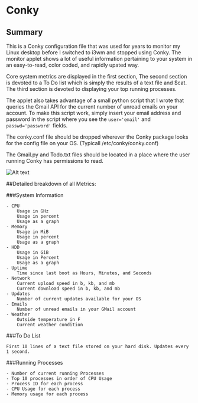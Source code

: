 # Conky

## Summary  

This is a Conky configuration file that was used for years to monitor my Linux desktop before I switched to i3wm and stopped using Conky. The monitor applet shows a lot of useful information pertaining to your system in an easy-to-read, color coded, and rapidly upated way.

Core system metrics are displayed in the first section, The second section is devoted to a To Do list which is simply the results of a text file and $cat. The third section is devoted to displaying your top running processes. 

The applet also takes advantage of a small python script that I wrote that queries the Gmail API for the current number of unread emails on your account. To make this script work, simply insert your email address and password in the script where you see the `user='email'` and `passwd='password'` fields. 

The conky.conf file should be dropped wherever the Conky package looks for the config file on your OS. (Typicall /etc/conky/conky.conf)

The Gmail.py and Todo.txt files should be located in a place where the user running Conky has permissions to read.

![Alt text](https://raw.githubusercontent.com/zimmertr/Conky-Configuration/master/screenshot.png "Screenshot of Conky.")


##Detailed breakdown of all Metrics:

###System Information  
```
- CPU  
    Usage in GHz  
    Usage in percent  
    Usage as a graph  
- Memory  
    Usage in MiB  
    Usage in percent  
    Usage as a graph  
- HDD  
    Usage in GiB  
    Usage in Percent  
    Usage as a graph  
- Uptime  
    Time since last boot as Hours, Minutes, and Seconds  
- Network
    Current upload speed in b, kb, and mb  
    Current download speed in b, kb, and mb  
- Updates  
    Number of current updates available for your OS  
- Emails  
    Number of unread emails in your GMail account  
- Weather  
    Outside temperature in F  
    Current weather condition  
```

###To Do List  
```
First 10 lines of a text file stored on your hard disk. Updates every 1 second.  
```

###Running Processes  
```
- Number of current running Processes  
- Top 10 processes in order of CPU Usage  
- Process ID for each process  
- CPU Usage for each process  
- Memory usage for each process  
```

